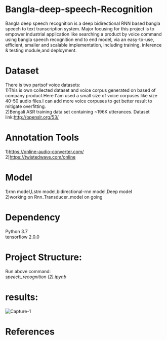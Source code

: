 # Bangla-deep-speech-Recognition
Bangla deep speech recognition is a deep bidirectional RNN based bangla speech to text transcription system.
Major focusing for this project is to empower industrial application like searching a product by voice command using bangla speech recognition  end to end model, via an easy-to-use, efficient, smaller and scalable implementation, including training, inference & testing module,and deployment.

# Dataset
There is two partsof voice datasets:   
1)This is own collected dataset and voice corpus generated on based of company product.Here I'am used a small size of voice corpuses like size 40-50 audio files.I can add more voice corpuses to get better result to mitigate overfitting.  
2)Bengali ASR training data set containing ~196K utterances.
  Dataset link:http://openslr.org/53/
# Annotation Tools   
1)https://online-audio-converter.com/  
2)https://twistedwave.com/online   

# Model  
1)rnn model,Lstm model,bidirectional-rnn model,Deep model  
2)working on Rnn_Transducer_model on going

# Dependency    
 Python 3.7   
 tensorflow 2.0.0  

# Project Structure:  
Run above command:  
_speech_recognition (2).ipynb_  

# results:  
![Capture-1](https://user-images.githubusercontent.com/45398575/120583800-ad5e5380-c450-11eb-84b9-85779bf71f13.PNG)

# References

